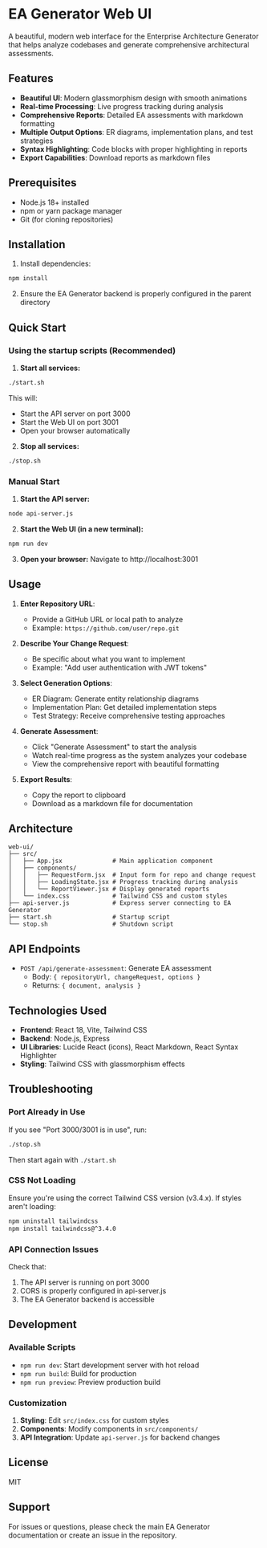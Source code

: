 # EA Generator Web UI

A beautiful, modern web interface for the Enterprise Architecture Generator that helps analyze codebases and generate comprehensive architectural assessments.

## Features

- **Beautiful UI**: Modern glassmorphism design with smooth animations
- **Real-time Processing**: Live progress tracking during analysis
- **Comprehensive Reports**: Detailed EA assessments with markdown formatting
- **Multiple Output Options**: ER diagrams, implementation plans, and test strategies
- **Syntax Highlighting**: Code blocks with proper highlighting in reports
- **Export Capabilities**: Download reports as markdown files

## Prerequisites

- Node.js 18+ installed
- npm or yarn package manager
- Git (for cloning repositories)

## Installation

1. Install dependencies:
```bash
npm install
```

2. Ensure the EA Generator backend is properly configured in the parent directory

## Quick Start

### Using the startup scripts (Recommended)

1. **Start all services:**
```bash
./start.sh
```
This will:
- Start the API server on port 3000
- Start the Web UI on port 3001
- Open your browser automatically

2. **Stop all services:**
```bash
./stop.sh
```

### Manual Start

1. **Start the API server:**
```bash
node api-server.js
```

2. **Start the Web UI (in a new terminal):**
```bash
npm run dev
```

3. **Open your browser:**
Navigate to http://localhost:3001

## Usage

1. **Enter Repository URL**: 
   - Provide a GitHub URL or local path to analyze
   - Example: `https://github.com/user/repo.git`

2. **Describe Your Change Request**:
   - Be specific about what you want to implement
   - Example: "Add user authentication with JWT tokens"

3. **Select Generation Options**:
   - ER Diagram: Generate entity relationship diagrams
   - Implementation Plan: Get detailed implementation steps
   - Test Strategy: Receive comprehensive testing approaches

4. **Generate Assessment**:
   - Click "Generate Assessment" to start the analysis
   - Watch real-time progress as the system analyzes your codebase
   - View the comprehensive report with beautiful formatting

5. **Export Results**:
   - Copy the report to clipboard
   - Download as a markdown file for documentation

## Architecture

```
web-ui/
├── src/
│   ├── App.jsx              # Main application component
│   ├── components/
│   │   ├── RequestForm.jsx  # Input form for repo and change request
│   │   ├── LoadingState.jsx # Progress tracking during analysis
│   │   └── ReportViewer.jsx # Display generated reports
│   └── index.css            # Tailwind CSS and custom styles
├── api-server.js            # Express server connecting to EA Generator
├── start.sh                 # Startup script
└── stop.sh                  # Shutdown script
```

## API Endpoints

- `POST /api/generate-assessment`: Generate EA assessment
  - Body: `{ repositoryUrl, changeRequest, options }`
  - Returns: `{ document, analysis }`

## Technologies Used

- **Frontend**: React 18, Vite, Tailwind CSS
- **Backend**: Node.js, Express
- **UI Libraries**: Lucide React (icons), React Markdown, React Syntax Highlighter
- **Styling**: Tailwind CSS with glassmorphism effects

## Troubleshooting

### Port Already in Use
If you see "Port 3000/3001 is in use", run:
```bash
./stop.sh
```
Then start again with `./start.sh`

### CSS Not Loading
Ensure you're using the correct Tailwind CSS version (v3.4.x). If styles aren't loading:
```bash
npm uninstall tailwindcss
npm install tailwindcss@^3.4.0
```

### API Connection Issues
Check that:
1. The API server is running on port 3000
2. CORS is properly configured in api-server.js
3. The EA Generator backend is accessible

## Development

### Available Scripts

- `npm run dev`: Start development server with hot reload
- `npm run build`: Build for production
- `npm run preview`: Preview production build

### Customization

1. **Styling**: Edit `src/index.css` for custom styles
2. **Components**: Modify components in `src/components/`
3. **API Integration**: Update `api-server.js` for backend changes

## License

MIT

## Support

For issues or questions, please check the main EA Generator documentation or create an issue in the repository.
